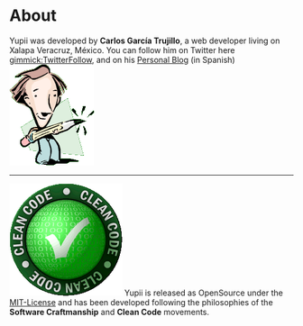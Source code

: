 # About

Yupii was developed by **Carlos García Trujillo**, a web developer living on Xalapa Veracruz, México.
You can follow him on Twitter here [gimmick:TwitterFollow](@cgarciagl), and on his [Personal Blog](https://cgarcia.blogspot.com) (in Spanish)
![cgarciagl](./img/pencil2.png)

<hr>

![Clean Code](./img/cleancode.png)
Yupii is released as OpenSource under the [MIT-License](https://www.opensource.org/licenses/mit-license.php) and has been developed following the philosophies of the **Software Craftmanship** and **Clean Code** movements.

<script>
$(function() {
 $(document.links).filter(function() {
     return this.hostname != window.location.hostname;
 }).attr('target', '_blank');
 });
</script>
